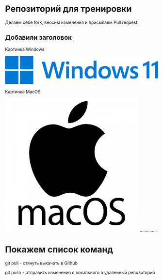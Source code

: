 # Репозиторий для тренировки

Делаем себе fork, вносим изменения и присылаем Pull request.

## Добавили заголовок

Картинка Windows

![Windows](Windows.png)

Картинка MacOS

![MacOS](MacOS.png)
..............

# Покажем список команд

git pull - стянуть выкачать в Github

git push - отправить изменения с локального в удаленный репозиторий